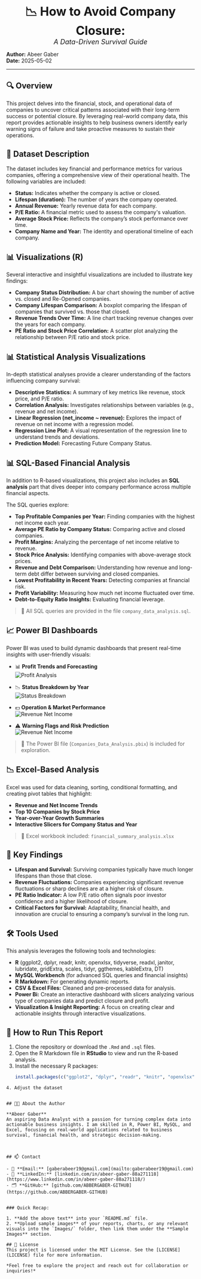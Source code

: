 
<p align="center">
  <strong style="font-size: 32px;">📉 How to Avoid Company Closure:</strong><br>
  <em style="font-size: 18px;">A Data-Driven Survival Guide</em>
</p>

**Author:** Abeer Gaber  
**Date:** 2025-05-02

---


## 🔍 Overview

This project delves into the financial, stock, and operational data of companies to uncover critical patterns associated with their long-term success or potential closure. By leveraging real-world company data, this report provides actionable insights to help business owners identify early warning signs of failure and take proactive measures to sustain their operations.



## 📂 Dataset Description

The dataset includes key financial and performance metrics for various companies, offering a comprehensive view of their operational health. The following variables are included:

- **Status:** Indicates whether the company is active or closed.
- **Lifespan (duration):** The number of years the company operated.
- **Annual Revenue:** Yearly revenue data for each company.
- **P/E Ratio:** A financial metric used to assess the company's valuation.
- **Average Stock Price:** Reflects the company’s stock performance over time.
- **Company Name and Year:** The identity and operational timeline of each company.



## 📊 Visualizations (R)

Several interactive and insightful visualizations are included to illustrate key findings:

- **Company Status Distribution:** A bar chart showing the number of active vs. closed and Re-Opened companies.
- **Company Lifespan Comparison:** A boxplot comparing the lifespan of companies that survived vs. those that closed.
- **Revenue Trends Over Time:** A line chart tracking revenue changes over the years for each company.
- **PE Ratio and Stock Price Correlation:** A scatter plot analyzing the relationship between P/E ratio and stock price.



## 📊 Statistical Analysis Visualizations

In-depth statistical analyses provide a clearer understanding of the factors influencing company survival:

- **Descriptive Statistics:** A summary of key metrics like revenue, stock price, and P/E ratio.
- **Correlation Analysis:** Investigates relationships between variables (e.g., revenue and net income).
- **Linear Regression (net_income ~ revenue):** Explores the impact of revenue on net income with a regression model.
- **Regression Line Plot:** A visual representation of the regression line to understand trends and deviations.
- **Prediction Model:** Forecasting Future Company Status.



## 📊 SQL-Based Financial Analysis

In addition to R-based visualizations, this project also includes an **SQL analysis** part that dives deeper into company performance across multiple financial aspects.

The SQL queries explore:

- **Top Profitable Companies per Year:** Finding companies with the highest net income each year.
- **Average PE Ratio by Company Status:** Comparing active and closed companies.
- **Profit Margins:** Analyzing the percentage of net income relative to revenue.
- **Stock Price Analysis:** Identifying companies with above-average stock prices.
- **Revenue and Debt Comparison:** Understanding how revenue and long-term debt differ between surviving and closed companies.
- **Lowest Profitability in Recent Years:** Detecting companies at financial risk.
- **Profit Variability:** Measuring how much net income fluctuated over time.
- **Debt-to-Equity Ratio Insights:** Evaluating financial leverage.

> 📂 All SQL queries are provided in the file `company_data_analysis.sql`.


## 📈 Power BI Dashboards

Power BI was used to build dynamic dashboards that present real-time insights with user-friendly visuals:

- 📊 **Profit Trends and Forecasting**  
  ![Profit Analysis](https://github.com/ABBERGABER-GITHUB/Companies_Analysis_Project/blob/main/Images/Powerbi_Profit_Analysis.png)

- 📉 **Status Breakdown by Year**  
  ![Status Breakdown](https://github.com/ABBERGABER-GITHUB/Companies_Analysis_Project/blob/main/Images/powerbi_Status_Analysis.png)

- 💵 **Operation & Market Performance**  
  ![Revenue Net Income](https://github.com/ABBERGABER-GITHUB/Companies_Analysis_Project/blob/main/Images/Powerbi_Stock_Analysis.png)

- ⚠️ **Warning Flags and Risk Prediction**  
  ![Revenue Net Income](https://github.com/ABBERGABER-GITHUB/Companies_Analysis_Project/blob/main/Images/Powerbi_Warning_Flags.png)
  
> 🎯 The Power BI file (`Companies_Data_Analysis.pbix`) is included for exploration.



## 📉 Excel-Based Analysis

Excel was used for data cleaning, sorting, conditional formatting, and creating pivot tables that highlight:

- **Revenue and Net Income Trends**
- **Top 10 Companies by Stock Price**
- **Year-over-Year Growth Summaries**
- **Interactive Slicers for Company Status and Year**

> 📂 Excel workbook included: `financial_summary_analysis.xlsx`



## 📌 Key Findings

- **Lifespan and Survival:** Surviving companies typically have much longer lifespans than those that close.
- **Revenue Fluctuations:** Companies experiencing significant revenue fluctuations or sharp declines are at a higher risk of closure.
- **PE Ratio Indicator:** A low P/E ratio often signals poor investor confidence and a higher likelihood of closure.
- **Critical Factors for Survival:** Adaptability, financial health, and innovation are crucial to ensuring a company’s survival in the long run.



## 🛠️ Tools Used

This analysis leverages the following tools and technologies:

- **R** (ggplot2, dplyr, readr, knitr, openxlsx, tidyverse, readxl, janitor, lubridate, gridExtra, scales, tidyr, ggthemes, kableExtra, DT)
- **MySQL Workbench** (for advanced SQL queries and financial insights)
- **R Markdown:** For generating dynamic reports.
- **CSV & Excel Files:** Cleaned and pre-processed data for analysis.
- **Power Bi:** Create an interactive dashboard with slicers analyzing various type of companies data and predict closure and profit.
- **Visualization & Insight Reporting:** A focus on creating clear and actionable insights through interactive visualizations.



## 🧭 How to Run This Report

1. Clone the repository or download the `.Rmd` and `.sql` files.
2. Open the R Markdown file in **RStudio** to view and run the R-based analysis.
3. Install the necessary R packages:
   ```R
   install.packages(c("ggplot2", "dplyr", "readr", "knitr", "openxlsx", "tidyverse", "readxl", "janitor", "lubridate", "gridExtra", "scales", "tidyr", "ggthemes", "kableExtra", "DT"))
  ```
4. Adjust the dataset


## 👩‍💻 About the Author

**Abeer Gaber**  
An aspiring Data Analyst with a passion for turning complex data into actionable business insights. I am skilled in R, Power BI, MySQL, and Excel, focusing on real-world applications related to business survival, financial health, and strategic decision-making.



## 📫 Contact

- 📧 **Email:** [gaberabeer19@gmail.com](mailto:gaberabeer19@gmail.com)
- 💼 **LinkedIn:** [linkedin.com/in/abeer-gaber-88a271118](https://www.linkedin.com/in/abeer-gaber-88a271118/)
- 🗂 **GitHub:** [github.com/ABBERGABER-GITHUB](https://github.com/ABBERGABER-GITHUB)


### Quick Recap:

1. **Add the above text** into your `README.md` file.
2. **Upload sample images** of your reports, charts, or any relevant visuals into the `Images/` folder, then link them under the **Sample Images** section.

## 🧾 License
This project is licensed under the MIT License. See the [LICENSE](LICENSE) file for more information.

*Feel free to explore the project and reach out for collaboration or inquiries!*

